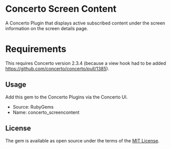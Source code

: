 # Concerto Screen Content
A Concerto Plugin that displays active subscribed content under the screen information on the screen details page.

# Requirements
This requires Concerto version 2.3.4 (because a view hook had to be added https://github.com/concerto/concerto/pull/1385).

## Usage
Add this gem to the Concerto Plugins via the Concerto UI.
* Source: RubyGems
* Name: concerto_screencontent

## License
The gem is available as open source under the terms of the [MIT License](http://opensource.org/licenses/MIT).
